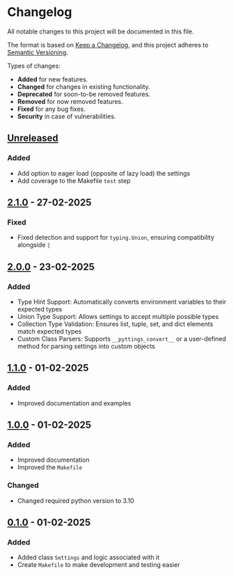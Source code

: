 # Changelog

All notable changes to this project will be documented in this file.

The format is based on [Keep a Changelog](https://keepachangelog.com/en/1.1.0/),
and this project adheres to [Semantic Versioning](https://semver.org/spec/v2.0.0.html).

Types of changes:
- **Added** for new features.
- **Changed** for changes in existing functionality.
- **Deprecated** for soon-to-be removed features.
- **Removed** for now removed features.
- **Fixed** for any bug fixes.
- **Security** in case of vulnerabilities.


## [Unreleased](https://github.com/ruitcatarino/pyttings/compare/2.1.0...HEAD)
### Added
- Add option to eager load (opposite of lazy load) the settings
- Add coverage to the Makefile `test` step

## [2.1.0](https://github.com/ruitcatarino/pyttings/compare/2.0.0...2.1.0) - 27-02-2025
### Fixed
- Fixed detection and support for `typing.Union`, ensuring compatibility alongside `|`

## [2.0.0](https://github.com/ruitcatarino/pyttings/compare/1.1.0...2.0.0) - 23-02-2025
### Added
- Type Hint Support: Automatically converts environment variables to their expected types
- Union Type Support: Allows settings to accept multiple possible types
- Collection Type Validation: Ensures list, tuple, set, and dict elements match expected types
- Custom Class Parsers: Supports `__pyttings_convert__` or a user-defined method for parsing settings into custom objects

## [1.1.0](https://github.com/ruitcatarino/pyttings/compare/1.0.0...1.1.0) - 01-02-2025
### Added
- Improved documentation and examples

## [1.0.0](https://github.com/ruitcatarino/pyttings/compare/0.1.0...1.0.0) - 01-02-2025
### Added
- Improved documentation
- Improved the `Makefile`

### Changed
- Changed required python version to 3.10

## [0.1.0](https://github.com/ruitcatarino/pyttings/compare/e94e2b9198c21eb73d13cd9dc63409824883ad50...0.1.0) - 01-02-2025
### Added
- Added class `Settings` and logic associated with it
- Create `Makefile` to make development and testing easier